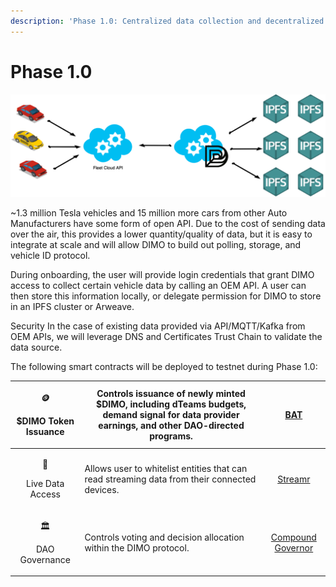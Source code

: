 ```yaml
---
description: 'Phase 1.0: Centralized data collection and decentralized data storage'
---
```


# Phase 1.0

![](<../../.gitbook/assets/phase 1.png>)

\~1.3 million Tesla vehicles and 15 million more cars from other Auto Manufacturers have some form of open API. Due to the cost of sending data over the air, this provides a lower quantity/quality of data, but it is easy to integrate at scale and will allow DIMO to build out polling, storage, and vehicle ID protocol.

During onboarding, the user will provide login credentials that grant DIMO access to collect certain vehicle data by calling an OEM API. A user can then store this information locally, or delegate permission for DIMO to store in an IPFS cluster or Arweave.

Security In the case of existing data provided via API/MQTT/Kafka from OEM APIs, we will leverage DNS and Certificates Trust Chain to validate the data source.

The following smart contracts will be deployed to testnet during Phase 1.0:

| <p><span data-gb-custom-inline data-tag="emoji" data-code="1fa99">🪙</span></p><p>$DIMO Token Issuance</p> | Controls issuance of newly minted $DIMO, including dTeams budgets, demand signal for data provider earnings, and other DAO-directed programs. |             [BAT](https://basicattentiontoken.org)            |
| :--------------------------------------------------------------------------------------------------------: | --------------------------------------------------------------------------------------------------------------------------------------------- | :-----------------------------------------------------------: |
|                                      <p>🚰</p><p>Live Data Access</p>                                      | Allows user to whitelist entities that can read streaming data from their connected devices.                                                  |               [Streamr](https://streamr.network)              |
|    <p><span data-gb-custom-inline data-tag="emoji" data-code="1f3db">🏛</span></p><p>DAO Governance</p>    | Controls voting and decision allocation within the DIMO protocol.                                                                             | [Compound Governor](https://compound.finance/docs/governance) |
